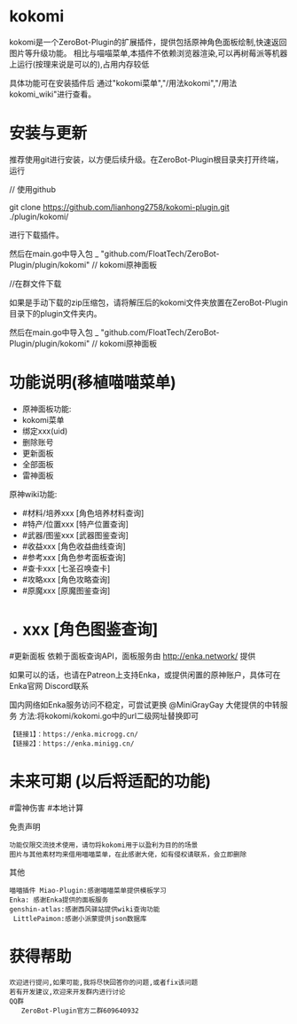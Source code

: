 # kokomi

kokomi是一个ZeroBot-Plugin的扩展插件，提供包括原神角色面板绘制,快速返回图片等升级功能。
相比与喵喵菜单,本插件不依赖浏览器渲染,可以再树莓派等机器上运行(按理来说是可以的),占用内存较低

具体功能可在安装插件后 通过"kokomi菜单","/用法kokomi","/用法kokomi_wiki"进行查看。
# 安装与更新

推荐使用git进行安装，以方便后续升级。在ZeroBot-Plugin根目录夹打开终端，运行

// 使用github

git clone https://github.com/lianhong2758/kokomi-plugin.git ./plugin/kokomi/

进行下载插件。 

然后在main.go中导入包	_ "github.com/FloatTech/ZeroBot-Plugin/plugin/kokomi"  // kokomi原神面板

//在群文件下载

如果是手动下载的zip压缩包，请将解压后的kokomi文件夹放置在ZeroBot-Plugin目录下的plugin文件夹内。

然后在main.go中导入包	_ "github.com/FloatTech/ZeroBot-Plugin/plugin/kokomi"  // kokomi原神面板

# 功能说明(移植喵喵菜单)
- 原神面板功能:
- kokomi菜单
- 绑定xxx(uid)
- 删除账号
- 更新面板
- 全部面板
- 雷神面板

原神wiki功能:
- #材料/培养xxx [角色培养材料查询]
- #特产/位置xxx [特产位置查询] 
- #武器/图鉴xxx [武器图鉴查询]
- #收益xxx [角色收益曲线查询]
- #参考xxx [角色参考面板查询]
- #查卡xxx [七圣召唤查卡]
- #攻略xxx [角色攻略查询]
- #原魔xxx [原魔图鉴查询]
- # xxx  [角色图鉴查询]

#更新面板 依赖于面板查询API，面板服务由 http://enka.network/ 提供

如果可以的话，也请在Patreon上支持Enka，或提供闲置的原神账户，具体可在Enka官网 Discord联系

国内网络如Enka服务访问不稳定，可尝试更换 @MiniGrayGay 大佬提供的中转服务
方法:将kokomi/kokomi.go中的url二级网址替换即可

    【链接1】：https://enka.microgg.cn/
    【链接2】：https://enka.minigg.cn/
# 未来可期 (以后将适配的功能)
#雷神伤害
#本地计算

免责声明

    功能仅限交流技术使用，请勿将kokomi用于以盈利为目的的场景
    图片与其他素材均来借用喵喵菜单，在此感谢大佬，如有侵权请联系，会立即删除

其他

    喵喵插件 Miao-Plugin:感谢喵喵菜单提供模板学习
    Enka: 感谢Enka提供的面板服务
    genshin-atlas:感谢西风驿站提供wiki查询功能
     LittlePaimon:感谢小派蒙提供json数据库
# 获得帮助
    欢迎进行提问,如果可能,我将尽快回答你的问题,或者fix该问题
    若有开发建议,欢迎来开发群内进行讨论
    QQ群
       ZeroBot-Plugin官方二群609640932
